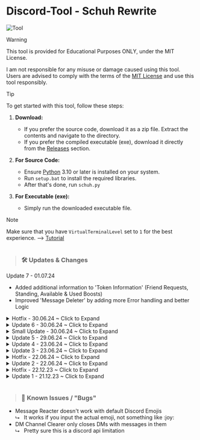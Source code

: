 # Discord-Tool - Schuh Rewrite
![Tool](https://schuh.wtf/resources/images/schuhrewrite.png)
<br>
> [!WARNING]
> 
> This tool is provided for Educational Purposes ONLY, under the MIT License.
> 
> I am not responsible for any misuse or damage caused using this tool. Users are advised to comply with the terms of the [MIT License](https://github.com/Schuh1337/Discord-MultiTool?tab=MIT-1-ov-file) and use this tool responsibly.

> [!TIP]
> 
> To get started with this tool, follow these steps:
> 
> 1. **Download:**
>    - If you prefer the source code, download it as a zip file. Extract the contents and navigate to the directory.
>    - If you prefer the compiled executable (exe), download it directly from the [Releases](https://github.com/Schuh1337/Discord-MultiTool/releases) section.
> 
> 2. **For Source Code:**
>    - Ensure [Python](https://www.python.org/downloads/) 3.10 or later is installed on your system.
>    - Run `setup.bat` to install the required libraries.
>    - After that's done, run `schuh.py`
> 
> 3. **For Executable (exe):**
>    - Simply run the downloaded executable file.
> 

> [!NOTE]
> Make sure that you have `VirtualTerminalLevel` set to `1` for the best experience. --> [Tutorial](https://www.youtube.com/watch?v=HeJOyEw3RtM)

#
> ### 🛠️ Updates & Changes

Update 7 - 01.07.24
* Added additional information to 'Token Information' (Friend Requests, Standing, Available & Used Boosts)
* Improved 'Message Deleter' by adding more Error handling and better Logic

<details>
<summary>Hotfix - 30.06.24 ~ Click to Expand</summary>
<br>

* Fixed big issue in 'Message Deleter'

</details>

<details>
<summary>Update 6 - 30.06.24 ~ Click to Expand</summary>
<br>

* Added 'Message Deleter'
* Added count displays for 'Token Payments'
* Added additional information to 'Token Information' (Clan, Locale, Created)

</details>

<details>
<summary>Small Update - 30.06.24 ~ Click to Expand</summary>
<br>

* Removed 'Created By' in 'Webhook Information' due to discord changes
* Added Colors to 'Token Payments' Success & Failed Values

</details>

<details>
<summary>Update 5 - 29.06.24 ~ Click to Expand</summary>
<br>
  
* Added 'Token Payments'

</details>

<details>
<summary>Update 4 - 23.06.24 ~ Click to Expand</summary>
<br>
  
* Added 'Token Login'

</details>

<details>
<summary>Update 3 - 23.06.24 ~ Click to Expand</summary>
<br>

* Added Custom Emoji support to 'Animated Status'
* Added Choice between 'Plain Text' Statuses and 'Emoji & Text' Statuses to 'Animated Status'

</details>

<details>
<summary>Hotfix - 22.06.24 ~ Click to Expand</summary>
<br>

* Fixed Animated Stickers being downloaded as Static

</details>

<details>
<summary>Update 2 - 22.06.24 ~ Click to Expand</summary>
<br>

* Added 'Scrape Emojis'
* Added 'Scrape Stickers'

</details>

<details>
<summary>Hotfix - 22.12.23 ~ Click to Expand</summary>
<br>
  
* Added .strip() to the validate_input function to remove leading and trailing Spaces
* Other minor fixes & adjustments

</details>

<details>
<summary>Update 1 - 21.12.23 ~ Click to Expand</summary>
<br>

* Added 'Remove Hypesquad' to HypeSquad Changer
* Added 'IP Address Lookup'
* Improved Channel Monitoring
* Improved Inputs

</details>

#
> ### 🚨 Known Issues / "Bugs"

* Message Reacter doesn't work with default Discord Emojis<br>
  ⮡&nbsp;&nbsp; It works if you input the actual emoji, not something like :​joy​:<br>
* DM Channel Clearer only closes DMs with messages in them<br>
  ⮡ &nbsp;&nbsp;Pretty sure this is a discord api limitation<br>
